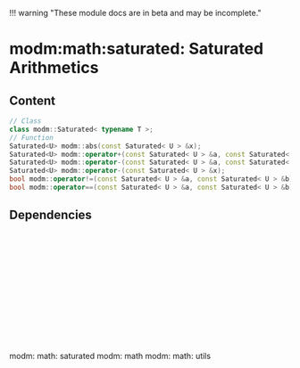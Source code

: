 !!! warning "These module docs are in beta and may be incomplete."

# modm:math:saturated: Saturated Arithmetics



## Content

```cpp
// Class
class modm::Saturated< typename T >;
// Function
Saturated<U> modm::abs(const Saturated< U > &x);
Saturated<U> modm::operator+(const Saturated< U > &a, const Saturated< U > &b);
Saturated<U> modm::operator-(const Saturated< U > &a, const Saturated< U > &b);
Saturated<U> modm::operator-(const Saturated< U > &x);
bool modm::operator!=(const Saturated< U > &a, const Saturated< U > &b);
bool modm::operator==(const Saturated< U > &a, const Saturated< U > &b);
```
## Dependencies

<?xml version="1.0" encoding="UTF-8" standalone="no"?>
<!DOCTYPE svg PUBLIC "-//W3C//DTD SVG 1.1//EN"
 "http://www.w3.org/Graphics/SVG/1.1/DTD/svg11.dtd">
<!-- Generated by graphviz version 2.40.1 (20161225.0304)
 -->
<!-- Title: modm:math:saturated Pages: 1 -->
<svg width="138pt" height="150pt"
 viewBox="0.00 0.00 138.00 150.00" xmlns="http://www.w3.org/2000/svg" xmlns:xlink="http://www.w3.org/1999/xlink">
<g id="graph0" class="graph" transform="scale(1 1) rotate(0) translate(4 146)">
<title>modm:math:saturated</title>
<polygon fill="#ffffff" stroke="transparent" points="-4,4 -4,-146 134,-146 134,4 -4,4"/>
<!-- modm_math_saturated -->
<g id="node1" class="node">
<title>modm_math_saturated</title>
<polygon fill="#d3d3d3" stroke="#000000" stroke-width="2" points="97.5,-53 32.5,-53 32.5,0 97.5,0 97.5,-53"/>
<text text-anchor="middle" x="65" y="-37.8" font-family="Times,serif" font-size="14.00" fill="#000000">modm:</text>
<text text-anchor="middle" x="65" y="-22.8" font-family="Times,serif" font-size="14.00" fill="#000000">math:</text>
<text text-anchor="middle" x="65" y="-7.8" font-family="Times,serif" font-size="14.00" fill="#000000">saturated</text>
</g>
<!-- modm_math -->
<g id="node2" class="node">
<title>modm_math</title>
<g id="a_node2"><a xlink:href="../modm-math" xlink:title="modm:&#10;math">
<polygon fill="#d3d3d3" stroke="#000000" points="56,-134.5 0,-134.5 0,-96.5 56,-96.5 56,-134.5"/>
<text text-anchor="middle" x="28" y="-119.3" font-family="Times,serif" font-size="14.00" fill="#000000">modm:</text>
<text text-anchor="middle" x="28" y="-104.3" font-family="Times,serif" font-size="14.00" fill="#000000">math</text>
</a>
</g>
</g>
<!-- modm_math_saturated&#45;&gt;modm_math -->
<g id="edge1" class="edge">
<title>modm_math_saturated&#45;&gt;modm_math</title>
<path fill="none" stroke="#000000" d="M53.8988,-53.2029C49.4659,-63.8658 44.3545,-76.1608 39.8498,-86.9963"/>
<polygon fill="#000000" stroke="#000000" points="36.5274,-85.8708 35.9204,-96.4482 42.9911,-88.558 36.5274,-85.8708"/>
</g>
<!-- modm_math_utils -->
<g id="node3" class="node">
<title>modm_math_utils</title>
<g id="a_node3"><a xlink:href="../modm-math-utils" xlink:title="modm:&#10;math:&#10;utils">
<polygon fill="#d3d3d3" stroke="#000000" points="130,-142 74,-142 74,-89 130,-89 130,-142"/>
<text text-anchor="middle" x="102" y="-126.8" font-family="Times,serif" font-size="14.00" fill="#000000">modm:</text>
<text text-anchor="middle" x="102" y="-111.8" font-family="Times,serif" font-size="14.00" fill="#000000">math:</text>
<text text-anchor="middle" x="102" y="-96.8" font-family="Times,serif" font-size="14.00" fill="#000000">utils</text>
</a>
</g>
</g>
<!-- modm_math_saturated&#45;&gt;modm_math_utils -->
<g id="edge2" class="edge">
<title>modm_math_saturated&#45;&gt;modm_math_utils</title>
<path fill="none" stroke="#000000" d="M76.1012,-53.2029C79.5403,-61.4753 83.3878,-70.73 87.0435,-79.5235"/>
<polygon fill="#000000" stroke="#000000" points="83.8359,-80.9257 90.9066,-88.8159 90.2996,-78.2385 83.8359,-80.9257"/>
</g>
</g>
</svg>

